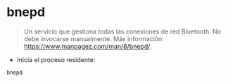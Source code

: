 # bnepd

> Un servicio que gestiona todas las conexiones de red Bluetooth.
> No debe invocarse manualmente.
> Más información: <https://www.manpagez.com/man/8/bnepd/>.

- Inicia el proceso residente:

`bnepd`
